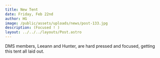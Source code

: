 ```yaml
---
title: New Tent
date: Friday, Feb 22nd
author: HG
image: /public/assets/uploads/news/post-133.jpg
description: (Focused ! )
layout: ../../../layouts/Post.astro
---
```


DMS members, Leeann and Hunter, are hard pressed and focused, getting this tent all laid out.
